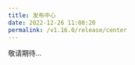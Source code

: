 ```yaml
---
title: 发布中心
date: 2022-12-26 11:08:20
permalink: /v1.16.0/release/center
---
```

<Badge text="企业版" />

敬请期待...